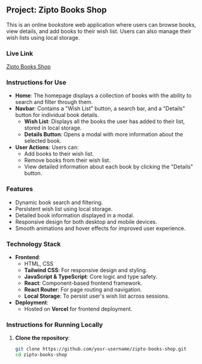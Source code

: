## Project: Zipto Books Shop

This is an online bookstore web application where users can browse books, view details, and add books to their wish list. Users can also manage their wish lists using local storage.

### Live Link

[Zipto Books Shop](https://zipto-books-shop.vercel.app/)

### Instructions for Use

- **Home**: The homepage displays a collection of books with the ability to search and filter through them.
- **Navbar**: Contains a "Wish List" button, a search bar, and a "Details" button for individual book details.
  - **Wish List**: Displays all the books the user has added to their list, stored in local storage.
  - **Details Button**: Opens a modal with more information about the selected book.
- **User Actions**: Users can:
  - Add books to their wish list.
  - Remove books from their wish list.
  - View detailed information about each book by clicking the "Details" button.

### Features

- Dynamic book search and filtering.
- Persistent wish list using local storage.
- Detailed book information displayed in a modal.
- Responsive design for both desktop and mobile devices.
- Smooth animations and hover effects for improved user experience.

### Technology Stack

- **Frontend**:
  - HTML, CSS
  - **Tailwind CSS**: For responsive design and styling.
  - **JavaScript & TypeScript**: Core logic and type safety.
  - **React**: Component-based frontend framework.
  - **React Router**: For page routing and navigation.
  - **Local Storage**: To persist user's wish list across sessions.
- **Deployment**:
  - Hosted on **Vercel** for frontend deployment.

### Instructions for Running Locally

1. **Clone the repository**:

   ```bash
   git clone https://github.com/your-username/zipto-books-shop.git
   cd zipto-books-shop
   ```
